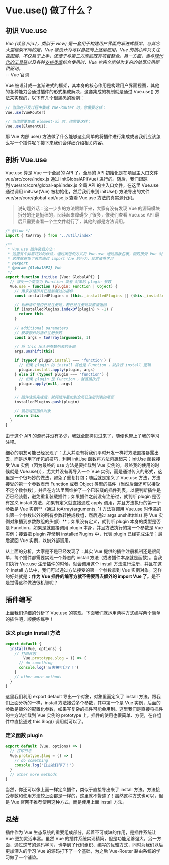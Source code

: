 # Vue.use() 做了什么？

<a name="2ccaa35f"></a>
## 初识 Vue.use
_Vue (读音 /vjuː/，类似于 view) 是一套用于构建用户界面的渐进式框架。与其它大型框架不同的是，Vue 被设计为可以自底向上逐层应用。Vue 的核心库只关注视图层，不仅易于上手，还便于与第三方库或既有项目整合。另一方面，当与_[_现代化的工具链_](https://cn.vuejs.org/v2/guide/single-file-components.html)_以及各种_[_支持类库_](https://github.com/vuejs/awesome-vue#libraries--plugins)_结合使用时，Vue 也完全能够为复杂的单页应用提供驱动。_<br />-- Vue 官网

Vue 被设计成一套渐进式的框架，其本身的核心作用是构建用户界面视图，其他的各种能力会通过插件的形式集成解决，这套集成的机制就是通过 Vue.use() 方法来实现的，以下有几个很熟悉的案例：

```javascript
// 当你在开发过程中集成 Vue-Router 时，你需要这样：
Vue.use(VueRouter)

// 当你需要集成 element-ui 时，你需要这样：
Vue.use(ElementUI);
```

那 Vue 内部 use() 方法做了什么能够这么简单的将插件进行集成或者我们应该怎么写一个插件呢？接下来我们会详细介绍相关内容。

<a name="95a22e55"></a>
## 剖析 Vue.use
Vue.use 算是 Vue 一个全局的 API 了。全局的 API 初始化是在项目主入口文件 vue/src/core/index.js 通过 initGlobalAPI(Vue) 进行的。随后，我们跟踪到 vue/src/core/global-api/index.js 全局 API 的主入口文件，在这里 Vue.use 通过调用 initUse(Vue) 被初始化，然后我们来到 initUse() 方法导出的文件 vue/src/core/global-api/use.js 查看 Vue.use 方法的真实源代码。

> 说句题外话：这一步步的方法跟踪下来，大家有没有发现 Vue 的源码模块拆分的还是挺细的，阅读起来障碍少了很多，像我们查看 Vue.use API 最后只需要查看一个主文件就行了，其他的都是方法调用。


```javascript
/* @flow */
import { toArray } from '../util/index'

/**
 * Vue.use 插件装载方法：
 * 这里有个非常巧妙的做法，通过闭包的方式将 Vue.use 通过函数包裹，函数接受 Vue 对象
 * 这样就避免了再次通过 import Vue 的行为，非常值得学习
 * @export
 * @param {GlobalAPI} Vue
 */
export function initUse (Vue: GlobalAPI) {
  // 接受一个类型为 Function 或者 对象的 plugin 参数
  Vue.use = function (plugin: Function | Object) {
    // 用来存储所有已经装载过的插件
    const installedPlugins = (this._installedPlugins || (this._installedPlugins = []))

    // 判断插件是否已经注册过，若已经注册过就直接返回
    if (installedPlugins.indexOf(plugin) > -1) {
      return this
    }

    // additional parameters
    // 获取额外的插件注册参数
    const args = toArray(arguments, 1)

    // 将 this 压入到参数列表的头部
    args.unshift(this)
    
    if (typeof plugin.install === 'function') {
      // 如果 plugin 的 install 属性是 Function ，就执行 install 逻辑
      plugin.install.apply(plugin, args)
    } else if (typeof plugin === 'function') {
      // 如果 plugin 是 Function ，就直接执行
      plugin.apply(null, args)
    }

    // 插件注册完成后，就将插件最加到全局已注册列表的尾部
    installedPlugins.push(plugin)

    // 最后返回插件对象
    return this
  }
}

```

由于这个 API 的源码并没有多少，我就全部拷贝过来了，随便也带上了我的学习注释。

细心的朋友可能已经发现了：尤大并没有将我们平时开发一样将方法直接暴露出去，而是运用了闭包的技巧，利用 initUse 函数将方法包裹起来；initUse 函数接受 Vue 实例（因为最终的 use 方法是要挂载到 Vue 实例的，最终我的使用的时候就是 Vue.use()），尤大并没有再导入一个 Vue 实例，而是通过传入的形式，这里是一个很巧妙的做法，避免了重复打包；随后就是定义了 Vue.use 方法，方法接受的第一个参数表示 Function 或者 Object 类型的插件（当然后面还可以接受不定个数参数），并且在方法里面维护了一个已装载的插件列表，以便判断插件是否已经装载，避免重复装载插件；如果插件之前没有注册过，就判断 plugin 是否有定义 install 方法，如果有定义就直接通过 apply 调用，并且方法执行的第一个参数是 Vue 实例**（通过 toArray(arguments, 1) 方法将调用 Vue.use 时传递的出第一个参数以外的所有参数转换成数组，然后通过 args.unshift(this) 将 Vue 实例对象插到参数数组的头部）**；如果没有定义，就判断 plugin 本身的类型是否是 Function，如果是就直接调用 plugin 本身，并且方法执行的第一个参数是 Vue 实例；接着把 plugin 存储到 installedPlugins 中，代表 plugin 已经完成注册；最后返回 Vue 实例，以供外部调用。

从上面的分析，大家是不是已经发现了：其实 Vue 提供的插件注册机制还是很简单，每个插件都需要实现一个静态的 install 方法（或者插件本身就是函数）。当我们执行 Vue.use 注册插件的时候，就会调用这个 install 方法进行注册，并且在这个 install 方法中，我们可以通过方法接受的第一个参数拿到 Vue 实例对象。这样的好处就是：**作为 Vue 插件的编写方就不需要再去额外的 import Vue 了**。是不是觉得这种做法很机智呢？

<a name="e8c2f811"></a>
## 插件编写
上面我们详细的分析了 Vue.use 的实现，下面我们就运用两种方式编写两个简单的插件吧，顺便练练手！

<a name="0a148837"></a>
### 定义 plugin install 方法

```javascript
export default {
  install(Vue, options) {
    // 打印日志
		Vue.prototype.$log = () => {
      // do something
      console.log('日志被打印了！')
    }
    // other more methods
  }
}
```

这里我们利用 export default 导出一个对象，对象里面定义了 install 方法。跟我们上面分析的一样，install 方法接受多个参数，其中第一个是 Vue 实例，后面的参数是额外的配置化参数，如果写复杂的插件可能会用到。这里我们是直接将插件的主方法挂载到 Vue 实例的 prototype 上。插件的使用也很简单、方便，在各组件中直接通过 this.$log() 调用就可以了。

<a name="f4a8fc33"></a>
### 定义函数 plugin

```javascript
export default (Vue, options) => {
  // 打印日志
  Vue.prototype.$log = () => {
    // do something
    console.log('日志被打印了！')
  }
  // other more methods
}
```

当然，你还可以像上面一样定义插件，类似于直接导出来了 install 方法。方法接受参数和使用方法较上面都是一样的，这里就不赘述了！虽然这种方式也可以，但是 Vue 官网不推荐使用这种方式，而是使用上面 install 方法。

<a name="25f9c7fa"></a>
## 总结
插件作为 Vue 生态系统的重要组成部分，起着不可或缺的作用，是插件系统让 Vue 更加灵活丰富。虽然 Vue 的插件系统实现精简，但是功能足够强大。另一方面，通过这节的源码学习，也学到了代码组织、编写的优雅方式，同时为我们以后更加深入的学习 Vue 的源码打下了一个基础，为之后 Vue-Router 路由系统的学习做了一个铺垫。
